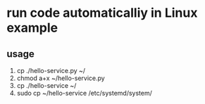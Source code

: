 # run code automaticalliy in Linux example


## usage

1. cp ./hello-service.py ~/
2. chmod a+x ~/hello-service.py
3. cp ./hello-service ~/
4. sudo cp ~/hello-service /etc/systemd/system/



